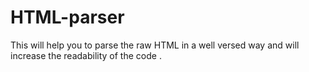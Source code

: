 # HTML-parser
This will help you to parse the raw HTML in a well versed way and will increase the readability of the code .
